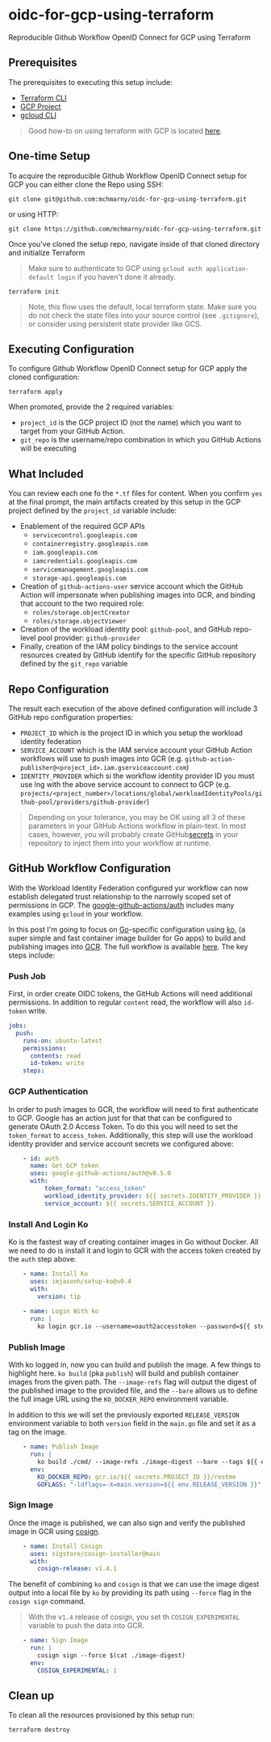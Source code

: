 # oidc-for-gcp-using-terraform

Reproducible Github Workflow OpenID Connect for GCP using Terraform


## Prerequisites 

The prerequisites to executing this setup include: 

* [Terraform CLI](https://www.terraform.io/downloads)
* [GCP Project](https://cloud.google.com/resource-manager/docs/creating-managing-projects)
* [gcloud CLI](https://cloud.google.com/sdk/gcloud)
  
> Good how-to on using terraform with GCP is located [here](https://cloud.google.com/community/tutorials/getting-started-on-gcp-with-terraform).

## One-time Setup 

To acquire the reproducible Github Workflow OpenID Connect setup for GCP you can either clone the Repo using SSH: 

```shell
git clone git@github.com:mchmarny/oidc-for-gcp-using-terraform.git
```

or using HTTP:

```shell
git clone https://github.com/mchmarny/oidc-for-gcp-using-terraform.git
```

Once you've cloned the setup repo, navigate inside of that cloned directory and initialize Terraform

> Make sure to authenticate to GCP using `gcloud auth application-default login` if you haven't done it already.

```shell
terraform init
```

> Note, this flow uses the default, local terraform state. Make sure you do not check the state files into your source control (see `.gitignore`), or consider using persistent state provider like GCS.

## Executing Configuration 

To configure Github Workflow OpenID Connect setup for GCP apply the cloned configuration:

```shell
terraform apply
```

When promoted, provide the 2 required variables:

* `project_id` is the GCP project ID (not the name) which you want to target from your GitHub Action. 
* `git_repo` is the username/repo combination in which you GitHub Actions will be executing

## What Included

You can review each one fo the `*.tf` files for content. When you confirm `yes` at the final prompt, the main artifacts created by this setup in the GCP project defined by the `project_id` variable include: 

* Enablement of the required GCP APIs
  * `servicecontrol.googleapis.com`
  * `containerregistry.googleapis.com`
  * `iam.googleapis.com`
  * `iamcredentials.googleapis.com`
  * `servicemanagement.googleapis.com`
  * `storage-api.googleapis.com`
* Creation of `github-actions-user` service account which the GitHub Action will impersonate when publishing images into GCR, and binding that account to the two required role:
  * `roles/storage.objectCreator`
  * `roles/storage.objectViewer`
* Creation of the workload identity pool: `github-pool`, and GitHub repo-level pool provider: `github-provider`
* Finally, creation of the IAM policy bindings to the service account resources created by GitHub identify for the specific GitHub repository defined by the `git_repo` variable

## Repo Configuration

The result each execution of the above defined configuration will include 3 GitHub repo configuration properties:

* `PROJECT_ID` which is the project ID in which you setup the workload identity federation
* `SERVICE_ACCOUNT` which is the IAM service account your GitHub Action workflows will use to push images into GCR (e.g. `github-action-publisher@<project_id>.iam.gserviceaccount.com`)
* `IDENTITY_PROVIDER` which si the workflow identity provider ID you must use lng with the above service account to connect to GCP (e.g. `projects/<project_number>/locations/global/workloadIdentityPools/github-pool/providers/github-provider`)

> Depending on your tolerance, you may be OK using all 3 of these parameters in your GitHub Actions workflow in plain-text. In most cases, however, you will probably create GitHub[secrets](https://docs.github.com/en/actions/security-guides/encrypted-secrets) in your repository to inject them into your workflow at runtime. 

## GitHub Workflow Configuration 

With the Workload Identity Federation configured yur workflow can now establish delegated trust relationship to the narrowly scoped set of permissions in GCP. The [google-github-actions/auth](https://github.com/google-github-actions/auth) includes many examples using `gcloud` in your workflow. 

In this post I'm going to focus on [Go](https://go.dev/)-specific configuration using [ko](https://github.com/google/ko), (a super simple and fast container image builder for Go apps) to build and publishing images into [GCR](https://cloud.google.com/container-registry). The full workflow is available [here](https://github.com/mchmarny/restme/blob/main/.github/workflows/image-on-tag.yaml). The key steps include: 

### Push Job

First, in order create OIDC tokens, the GitHub Actions will need additional permissions. In addition to regular `content` read, the workflow will also `id-token` write. 

```yaml
jobs:
  push:
    runs-on: ubuntu-latest
    permissions:
      contents: read
      id-token: write
    steps:
```

### GCP Authentication

In order to push images to GCR, the workflow will need to first authenticate to GCP. Google has an action just for that that can be configured to generate OAuth 2.0 Access Token. To do this you will need to set the `token_format` to `access_token`. Additionally, this step will use the workload identity provider and service account secrets we configured above:

```yaml
    - id: auth
      name: Get GCP token
      uses: google-github-actions/auth@v0.5.0
      with:
          token_format: "access_token"
          workload_identity_provider: ${{ secrets.IDENTITY_PROVIDER }}
          service_account: ${{ secrets.SERVICE_ACCOUNT }}
```

### Install And Login Ko

Ko is the fastest way of creating container images in Go without Docker. All we need to do is install it and login to GCR with the access token created by the `auth` step above:

```yaml
    - name: Install Ko
      uses: imjasonh/setup-ko@v0.4
      with:
        version: tip
        
    - name: Login With ko
      run: |
        ko login gcr.io --username=oauth2accesstoken --password=${{ steps.auth.outputs.access_token }}
```

### Publish Image

With ko logged in, now you can build and publish the image. A few things to highlight here. `ko build` (pka `publish`) will build and publish container images from the given path. The `--image-refs` flag will output the digest of the published image to the provided file, and the `--bare` allows us to define the full image URL using the `KO_DOCKER_REPO` environment variable. 

In addition to this we will set the previously exported `RELEASE_VERSION` environment variable to both `version` field in the `main.go` file and set it as a tag on the image. 

```yaml
    - name: Publish Image
      run: |
        ko build ./cmd/ --image-refs ./image-digest --bare --tags ${{ env.RELEASE_VERSION }},latest
      env:
        KO_DOCKER_REPO: gcr.io/${{ secrets.PROJECT_ID }}/restme
        GOFLAGS: "-ldflags=-X=main.version=${{ env.RELEASE_VERSION }}"
```

### Sign Image

Once the image is published, we can also sign and verify the published image in GCR using [cosign](https://github.com/sigstore/cosign). 

```yaml
    - name: Install Cosign
      uses: sigstore/cosign-installer@main
      with:
        cosign-release: v1.4.1
```

The benefit of combining `ko` and `cosign` is that we can use the image digest output into a local file by `ko` by providing its path using `--force` flag in the `cosign sign` command. 

> With the v`1.4` release of cosign, you set th `COSIGN_EXPERIMENTAL` variable to push the data into GCR.

```yaml
    - name: Sign Image
      run: |
        cosign sign --force $(cat ./image-digest) 
      env:
        COSIGN_EXPERIMENTAL: 1
```


## Clean up

To clean all the resources provisioned by this setup run: 

```shell
terraform destroy
```